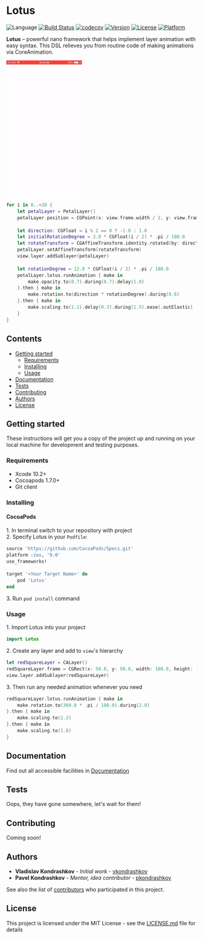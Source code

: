 # Lotus

![Language](https://img.shields.io/badge/swift-5-orange.svg)
[![Build Status](https://travis-ci.org/vkondrashkov/lotus.svg?branch=develop)](https://travis-ci.org/vkondrashkov/lotus)
[![codecov](https://codecov.io/gh/vkondrashkov/lotus/branch/develop/graph/badge.svg)](https://codecov.io/gh/vkondrashkov/lotus)
[![Version](https://img.shields.io/cocoapods/v/Lotus.svg?style=flat)](http://cocoapods.org/pods/Lotus)
[![License](https://img.shields.io/cocoapods/l/Lotus.svg?style=flat)](https://github.com/vkondrashkov/lotus/blob/develop/LICENSE)
[![Platform](https://img.shields.io/cocoapods/p/Lotus.svg?style=flat)](http://cocoapods.org/pods/Lotus)

**Lotus** – powerful nano framework that helps implement layer animation with easy syntax. This DSL relieves you from routine code of making animations via CoreAnimation.

<img src="Example/Assets/lotus.gif" alt="Lotus" width="200"/>

```swift
for i in 0..<10 {
    let petalLayer = PetalLayer()
    petalLayer.position = CGPoint(x: view.frame.width / 2, y: view.frame.height / 2 + 60)

    let direction: CGFloat = i % 2 == 0 ? -1.0 : 1.0
    let initialRotationDegree = 3.0 * CGFloat(i / 2) * .pi / 180.0
    let rotateTransform = CGAffineTransform.identity.rotated(by: direction * initialRotationDegree)
    petalLayer.setAffineTransform(rotateTransform)
    view.layer.addSublayer(petalLayer)

    let rotationDegree = 12.0 * CGFloat(i / 2) * .pi / 180.0
    petalLayer.lotus.runAnimation { make in
        make.opacity.to(0.7).during(0.7).delay(1.0)
    }.then { make in
        make.rotation.to(direction * rotationDegree).during(0.6)
    }.then { make in
        make.scaling.to(1.2).delay(0.3).during(1.5).ease(.outElastic)
    }
}
```

## Contents

- [Getting started](#getting_started)
  - [Requirements](#requirements)
  - [Installing](#installing)
  - [Usage](#usage)
- [Documentation](#documentation)
- [Tests](#tests)
- [Contributing](#contributing)
- [Authors](#authors)
- [License](#license)

## Getting started

These instructions will get you a copy of the project up and running on your local machine for development and testing purposes.

### Requirements

- Xcode 10.2+
- Cocoapods 1.7.0+
- Git client

### Installing

#### CocoaPods

1\. In terminal switch to your repository with project  
2\. Specify Lotus in your `Podfile`:

```ruby
source 'https://github.com/CocoaPods/Specs.git'
platform :ios, '9.0'
use_frameworks!

target '<Your Target Name>' do
    pod 'Lotus'
end
```

3\. Run `pod install` command

### Usage

1\. Import Lotus into your project

```swift
import Lotus
```

2\. Create any layer and add to `view`'s hierarchy

```swift
let redSquareLayer = CALayer()
redSquareLayer.frame = CGRect(x: 50.0, y: 50.0, width: 100.0, height: 100.0)
view.layer.addSublayer(redSquareLayer)
```

3\. Then run any needed animation whenever you need

```swift
redSquareLayer.lotus.runAnimation { make in
    make.rotation.to(360.0 * .pi / 180.0).during(2.0)
}.then { make in
    make.scaling.to(2.2)
}.then { make in
    make.scaling.to(1.8)
}
```

## Documentation

Find out all accessible facilities in [Documentation](https://github.com/vkondrashkov/lotus/wiki/Documentation)

## Tests

Oops, they have gone somewhere, let's wait for them!

## Contributing

Coming soon!

## Authors

- **Vladislav Kondrashkov** - _Initial work_ - [vkondrashkov](https://github.com/vkondrashkov "Vladislav Kondrashkov")
- **Pavel Kondrashkov** - _Mentor, idea contributor_ - [pkondrashkov](https://github.com/pkondrashkov "Pavel Kondrashkov")

See also the list of [contributors](https://github.com/vkondrashkov/lotus/graphs/contributors "Contributors") who participated in this project.

## License

This project is licensed under the MIT License - see the [LICENSE.md](https://github.com/vkondrashkov/ListenTo-iOS/blob/develop/LICENSE "MIT License") file for details
